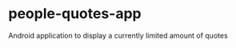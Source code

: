 people-quotes-app
=================

Android application to display a currently limited amount of quotes